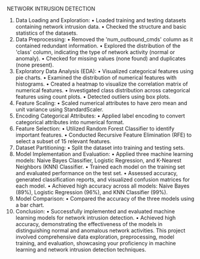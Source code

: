 NETWORK INTRUSION DETECTION

1. Data Loading and Exploration:
•	Loaded training and testing datasets containing network intrusion data.
•	Checked the structure and basic statistics of the datasets.
2. Data Preprocessing:
•	Removed the 'num_outbound_cmds' column as it contained redundant information.
•	Explored the distribution of the 'class' column, indicating the type of network activity (normal or anomaly).
•	Checked for missing values (none found) and duplicates (none present).
3. Exploratory Data Analysis (EDA):
•	Visualized categorical features using pie charts.
•	Examined the distribution of numerical features with histograms.
•	Created a heatmap to visualize the correlation matrix of numerical features.
•	Investigated class distribution across categorical features using count plots.
•	Detected outliers using box plots.
4. Feature Scaling:
•	Scaled numerical attributes to have zero mean and unit variance using StandardScaler.
5. Encoding Categorical Attributes:
•	Applied label encoding to convert categorical attributes into numerical format.
6. Feature Selection:
•	Utilized Random Forest Classifier to identify important features.
•	Conducted Recursive Feature Elimination (RFE) to select a subset of 15 relevant features.
7. Dataset Partitioning:
•	Split the dataset into training and testing sets.
8. Model Implementation and Evaluation:
•	Applied three machine learning models: Naive Bayes Classifier, Logistic Regression, and K-Nearest Neighbors (KNN) Classifier.
•	Trained each model on the training set and evaluated performance on the test set.
•	Assessed accuracy, generated classification reports, and visualized confusion matrices for each model.
•	Achieved high accuracy across all models: Naive Bayes (89%), Logistic Regression (96%), and KNN Classifier (99%).
9. Model Comparison:
•	Compared the accuracy of the three models using a bar chart.
10. Conclusion:
•	Successfully implemented and evaluated machine learning models for network intrusion detection.
•	Achieved high accuracy, demonstrating the effectiveness of the models in distinguishing normal and anomalous network activities.
This project involved comprehensive data exploration, preprocessing, model training, and evaluation, showcasing your proficiency in machine learning and network intrusion detection techniques.
